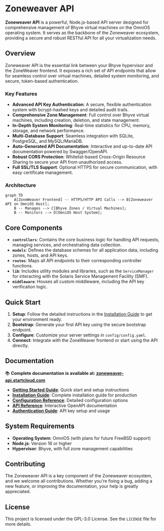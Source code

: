 # Zoneweaver API

**Zoneweaver API** is a powerful, Node.js-based API server designed for comprehensive management of Bhyve virtual machines on the OmniOS operating system. It serves as the backbone of the Zoneweaver ecosystem, providing a secure and robust RESTful API for all your virtualization needs.

## Overview

Zoneweaver API is the essential link between your Bhyve hypervisor and the ZoneWeaver frontend. It exposes a rich set of API endpoints that allow for seamless control over virtual machines, detailed system monitoring, and secure, token-based authentication.

### Key Features

-   **Advanced API Key Authentication**: A secure, flexible authentication system with bcrypt-hashed keys and detailed audit trails.
-   **Comprehensive Zone Management**: Full control over Bhyve virtual machines, including creation, deletion, and state management.
-   **In-Depth System Monitoring**: Real-time statistics for CPU, memory, storage, and network performance.
-   **Multi-Database Support**: Seamless integration with SQLite, PostgreSQL, and MySQL/MariaDB.
-   **Auto-Generated API Documentation**: Interactive and up-to-date API documentation powered by Swagger/OpenAPI.
-   **Robust CORS Protection**: Whitelist-based Cross-Origin Resource Sharing to secure your API from unauthorized access.
-   **Full SSL/TLS Support**: Optional HTTPS for secure communication, with easy certificate management.

### Architecture

```mermaid
graph TD
    A[ZoneWeaver Frontend] -- HTTPS/HTTP API Calls --> B[Zoneweaver API on OmniOS Host];
    B -- Manages --> C[Bhyve Zones / Virtual Machines];
    B -- Monitors --> D[OmniOS Host System];
```

## Core Components

-   **`controllers`**: Contains the core business logic for handling API requests, managing services, and orchestrating data collection.
-   **`models`**: Defines the database schemas for all application data, including zones, hosts, and API keys.
-   **`routes`**: Maps all API endpoints to their corresponding controller functions.
-   **`lib`**: Includes utility modules and libraries, such as the `ServiceManager` for interacting with the Solaris Service Management Facility (SMF).
-   **`middleware`**: Houses all custom middleware, including the API key verification logic.

## Quick Start

1.  **Setup**: Follow the detailed instructions in the [Installation Guide](https://zoneweaver-api.startcloud.com/docs/guides/production-installation/) to get your environment ready.
2.  **Bootstrap**: Generate your first API key using the secure bootstrap endpoint.
3.  **Configure**: Customize your server settings in `config/config.yaml`.
4.  **Connect**: Integrate with the ZoneWeaver frontend or start using the API directly.

## Documentation

📚 **Complete documentation is available at: [zoneweaver-api.startcloud.com](https://zoneweaver-api.startcloud.com/)**

-   **[Getting Started Guide](https://zoneweaver-api.startcloud.com/docs/guides/getting-started/)**: Quick start and setup instructions
-   **[Installation Guide](https://zoneweaver-api.startcloud.com/docs/guides/production-installation/)**: Complete installation guide for production
-   **[Configuration Reference](https://zoneweaver-api.startcloud.com/docs/configuration/)**: Detailed configuration options
-   **[API Reference](https://zoneweaver-api.startcloud.com/docs/api/)**: Interactive OpenAPI documentation
-   **[Authentication Guide](https://zoneweaver-api.startcloud.com/docs/guides/authentication/)**: API key setup and usage

## System Requirements

-   **Operating System**: OmniOS (with plans for future FreeBSD support)
-   **Node.js**: Version 16 or higher
-   **Hypervisor**: Bhyve, with full zone management capabilities

## Contributing

The Zoneweaver API is a key component of the Zoneweaver ecosystem, and we welcome all contributions. Whether you're fixing a bug, adding a new feature, or improving the documentation, your help is greatly appreciated.

## License

This project is licensed under the GPL-3.0 License. See the `LICENSE` file for more details.
